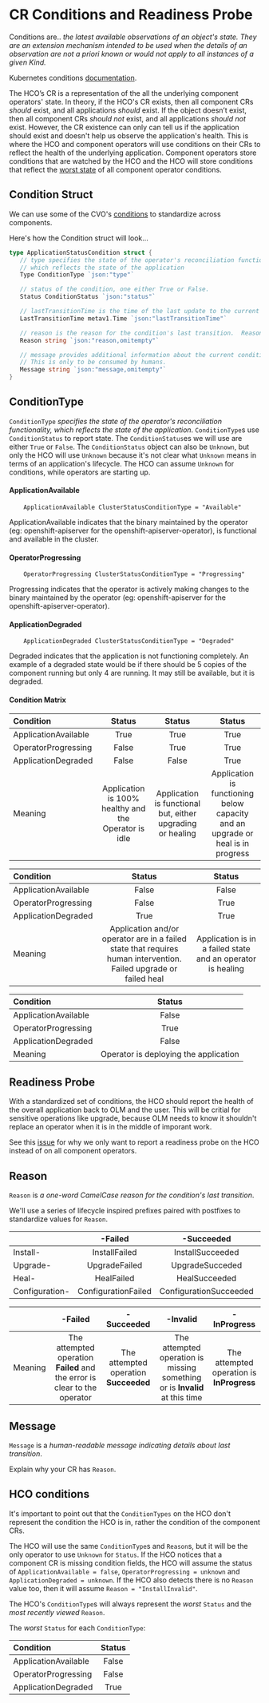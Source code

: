 # CR Conditions and Readiness Probe
Conditions are..
	   _the latest available observations of an object's state. They are
	   an extension mechanism intended to be used when the details of an
	   observation are not a priori known or would not apply to all
	   instances of a given Kind._

Kubernetes conditions [documentation](https://github.com/kubernetes/community/blob/master/contributors/devel/sig-architecture/api-conventions.md#spec-and-status).

The HCO’s CR is a representation of the all the underlying component operators'
state.  In theory, if the HCO's CR exists, then all component CRs _should_
exist, and all applications _should_ exist.  If the object doesn’t exist, then
all component CRs _should not_ exist, and all applications _should not_ exist.
However, the CR existence can only can tell us if the application should exist and
doesn't help us observe the application's health. This is where the HCO and
component operators will use conditions on their CRs to reflect the health of
the underlying application.  Component operators store conditions that are
watched by the HCO and the HCO will store conditions that reflect the
[worst state](https://github.com/kubevirt/hyperconverged-cluster-operator/blob/master/docs/conditions.md#hco-conditions) of all component operator conditions.

## Condition Struct
We can use some of the CVO's [conditions](https://github.com/openshift/api/blob/b1bcdbc/config/v1/types_cluster_operator.go#L123-L134) to standardize across components.

Here's how the Condition struct will look...

```go
type ApplicationStatusCondition struct {
   // type specifies the state of the operator's reconciliation functionality,
   // which reflects the state of the application
   Type ConditionType `json:"type"`

   // status of the condition, one either True or False.
   Status ConditionStatus `json:"status"`

   // lastTransitionTime is the time of the last update to the current status object.
   LastTransitionTime metav1.Time `json:"lastTransitionTime"`

   // reason is the reason for the condition's last transition.  Reasons are CamelCase
   Reason string `json:"reason,omitempty"`

   // message provides additional information about the current condition.
   // This is only to be consumed by humans.
   Message string `json:"message,omitempty"`
}
```

## ConditionType
`ConditionType` _specifies the state of the operator's reconciliation functionality,
which reflects the state of the application_. `ConditionType`s use `ConditionStatus`
to report state.  The `ConditionStatus`es we will use are either `True` or `False`.
The `ConditionStatus` object can also be `Unknown`, but only the HCO will use
`Unknown` because it's not clear what `Unknown` means in terms of an application's
lifecycle.  The HCO can assume `Unknown` for conditions, while operators are starting up.

#### ApplicationAvailable
```
	ApplicationAvailable ClusterStatusConditionType = "Available"
```
ApplicationAvailable indicates that the binary maintained by the operator
(eg: openshift-apiserver for the openshift-apiserver-operator), is functional
and available in the cluster.

#### OperatorProgressing
```
	OperatorProgressing ClusterStatusConditionType = "Progressing"
```
Progressing indicates that the operator is actively making changes to the binary
maintained by the operator (eg: openshift-apiserver for the
openshift-apiserver-operator).

#### ApplicationDegraded
```
	ApplicationDegraded ClusterStatusConditionType = "Degraded"
```
Degraded indicates that the application is not functioning completely.
An example of a degraded state would be if there should be 5 copies of the
component running but only 4 are running. It may still be available, but it is
degraded.

#### Condition Matrix

| Condition        | Status           | Status  | Status  |
| :------------- |:-------------:|:-----:|:-----:|
| ApplicationAvailable | True | True | True |
| OperatorProgressing | False | True | True |
| ApplicationDegraded | False | False | True |
| Meaning | Application is 100% healthy and the Operator is idle | Application is functional but, either upgrading or healing | Application is functioning below capacity and an upgrade or heal is in progress |

| Condition        | Status           | Status  |
| :------------- |:-------------:|:-----:|
| ApplicationAvailable | False | False |
| OperatorProgressing | False | True |
| ApplicationDegraded | True | True |
| Meaning | Application and/or operator are in a failed state that requires human intervention.  Failed upgrade or failed heal | Application is in a failed state and an operator is healing |

| Condition        | Status           |
| :------------- |:-------------:|
| ApplicationAvailable | False |
| OperatorProgressing | True |
| ApplicationDegraded | False |
| Meaning | Operator is deploying the application |

## Readiness Probe
With a standardized set of conditions, the HCO should report the health of the
overall application back to OLM and the user.  This will be critial for sensitive
operations like upgrade, because OLM needs to know it shouldn't replace an
operator when it is in the middle of imporant work.

See this [issue](https://github.com/operator-framework/operator-lifecycle-manager/issues/922) for why we only want to report a readiness probe on the HCO
instead of on all component operators.

## Reason
`Reason` is _a one-word CamelCase reason for the condition's last transition_.

We'll use a series of lifecycle inspired prefixes paired with postfixes to
standardize values for `Reason`.

|         | -Failed  | -Succeeded | -Invalid | -InProgress |
| :------------- |:-------------:|:-----:|:-----:|:-----:|
| Install- | InstallFailed | InstallSucceeded | InstallInvalid | InstallInProgress |
| Upgrade- | UpgradeFailed | UpgradeSucceded | UpgradeInvalid | UpgradeInProgress |
| Heal- | HealFailed | HealSucceeded | HealInvalid | HealInProgress |
| Configuration- | ConfigurationFailed | ConfigurationSucceeded | ConfigurationInvalid | ConfigurationInProgress |

|         | -Failed  | -Succeeded | -Invalid | -InProgress |
| :------------- |:-------------:|:-----:|:-----:|:-----:|
| Meaning | The attempted operation **Failed** and the error is clear to the operator | The attempted operation **Succeeded** |  The attempted operation is missing something or is **Invalid** at this time | The attempted operation is **InProgress** |

## Message
`Message` is a _human-readable message indicating details about last transition_.

Explain why your CR has `Reason`.


## HCO conditions
It's important to point out that the `ConditionTypes` on the HCO don't represent
the condition the HCO is in, rather the condition of the component CRs.

The HCO will use the same `ConditionType`s and `Reason`s, but it will be the
only operator to use `Unknown` for `Status`.  If the HCO notices that a component
CR is missing condition fields, the HCO will assume the status of
`ApplicationAvailable = false`, `OperatorProgressing = unknown` and
`ApplicationDegraded = unknown`.  If the HCO also detects there is no `Reason` value
too, then it will assume `Reason = "InstallInvalid"`.

The HCO's `ConditionType`s will always represent the _worst_ `Status` and the
_most recently viewed_ `Reason`.

The _worst_ `Status` for each `ConditionType`:

| Condition   | Status  |
| :------------- |:-------------:|
| ApplicationAvailable | False |
| OperatorProgressing | False |
| ApplicationDegraded | True |
